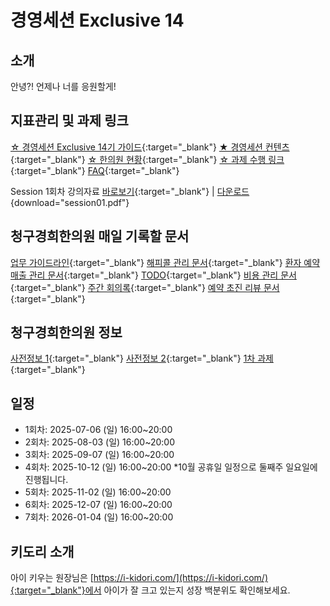 # 경영세션 Exclusive 14

## 소개
안녕?! 언제나 너를 응원할게!


## 지표관리 및 과제 링크
[☆ 경영세션 Exclusive 14기 가이드](https://www.notion.so/medistreammembers/EXCLUSIVE-14-2092c3561c0d80d4b231e00cafe0eef9){:target="_blank"}
[★ 경영세션 컨텐츠](https://docs.google.com/spreadsheets/d/16KPYoinwcmkNUkWcjrL5ieUDynu1qSZ3-xy_U7n_0HE/edit?gid=1997057029#gid=1997057029){:target="_blank"}
[☆ 한의원 현황](https://www.notion.so/medistreammembers/EX-14-2092c3561c0d818b9db9fbb20a63526b?source=copy_link#2092c3561c0d8188bcbdf79e0926001c){:target="_blank"}
[☆ 과제 수행 링크](https://www.notion.so/medistreammembers/EX-14-2092c3561c0d818b9db9fbb20a63526b?source=copy_link#2092c3561c0d811eb1cdc1c7c41a6c7e){:target="_blank"}
[FAQ](https://docs.google.com/spreadsheets/d/1cQuw6oOltyo--SePCYDw5eTWiN3BRLvsByHOd96AfEs/edit?gid=1322984105#gid=1322984105){:target="_blank"}

Session 1회차 강의자료 [바로보기](/downloads/session01.pdf){:target="_blank"} | [다운로드](/downloads/session01.pdf){download="session01.pdf"}

## 청구경희한의원 매일 기록할 문서
[업무 가이드라인](https://docs.google.com/document/d/1lrPdlwNXugYYIBYLWssK9BEqNzRPa83xxy7hy42wfLw/edit?tab=t.5lvuptq9j2ge){:target="_blank"}
[해피콜 관리 문서](https://docs.google.com/spreadsheets/d/1c6KH1VrqzR2eeoKGrUFtttiAkcJfqeLjOxz6BT4KnPM/edit?gid=1108013193#gid=1108013193){:target="_blank"}
[환자 예약 매출 관리 문서](https://docs.google.com/spreadsheets/d/1lNvAQDEeHz2M9ePCE19ckAvyfrW_evJY6TaYwxd8UIc/edit?gid=602390876#gid=602390876){:target="_blank"}
[TODO](https://docs.google.com/spreadsheets/d/1uN1LIpIczy2PBEFH__I4Jd7dCS-Tw9-HIb1k9qXj2Eg/edit?gid=0#gid=0){:target="_blank"}
[비용 관리 문서](https://docs.google.com/spreadsheets/d/1pI6AuZd24iLOoBAos9nXslvw1Q3o7dzJIho7rjrILbM/edit?gid=521998881#gid=521998881){:target="_blank"}
[주간 회의록](https://docs.google.com/spreadsheets/d/1dA4vO9z3RpUXWXtBZ6y6g0Q5LqPjOGtrYd_itNcCKhA/edit?gid=230536953#gid=230536953){:target="_blank"}
[예약 초진 리뷰 문서](https://docs.google.com/spreadsheets/d/1aeZk1mdGeqDkHmGAq8qVhVRRUPIExTgdnqVsqU92r4I/edit?gid=6752696#gid=6752696){:target="_blank"}

## 청구경희한의원 정보
[사전정보 1](https://docs.google.com/spreadsheets/d/1tC5FmB8uXAlT0zVe_ktibzcJASROC2bk9-Kagq0A45I/edit?gid=2110278090#gid=2110278090){:target="_blank"}
[사전정보 2](https://docs.google.com/spreadsheets/d/1cG9ZNFhjjg2Q1UuJ3xgvI4SXddhHa-0mofsDinZasdQ/edit?gid=1888151426#gid=1888151426){:target="_blank"}
[1차 과제](https://docs.google.com/spreadsheets/d/1cG9ZNFhjjg2Q1UuJ3xgvI4SXddhHa-0mofsDinZasdQ/edit?gid=705378595#gid=705378595){:target="_blank"}

## 일정
- 1회차: 2025-07-06 (일) 16:00~20:00
- 2회차: 2025-08-03 (일) 16:00~20:00
- 3회차: 2025-09-07 (일) 16:00~20:00
- 4회차: 2025-10-12 (일) 16:00~20:00 
  *10월 공휴일 일정으로 둘째주 일요일에 진행됩니다.
- 5회차: 2025-11-02 (일) 16:00~20:00
- 6회차: 2025-12-07 (일) 16:00~20:00
- 7회차: 2026-01-04 (일) 16:00~20:00

## 키도리 소개
아이 키우는 원장님은 [https://i-kidori.com/](https://i-kidori.com/){:target="_blank"}에서 아이가 잘 크고 있는지 성장 백분위도 확인해보세요.
